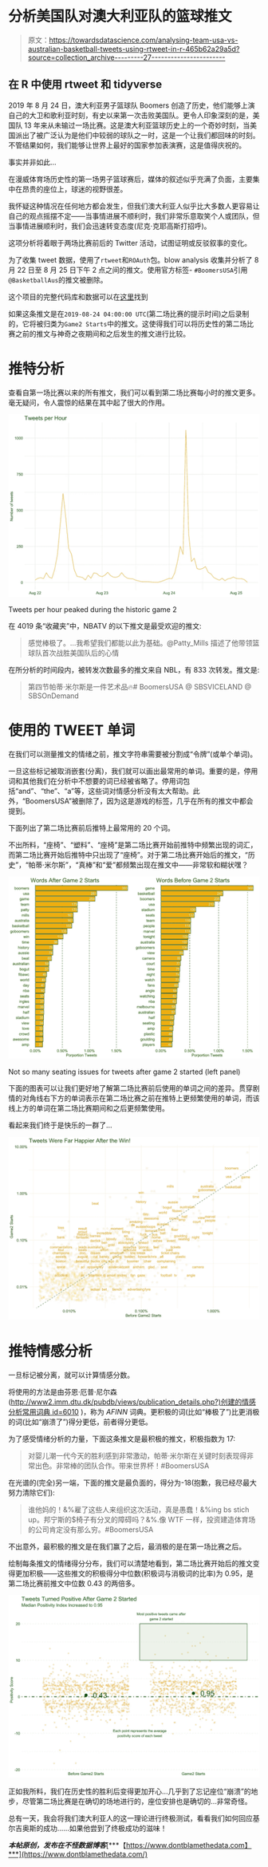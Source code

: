 # 分析美国队对澳大利亚队的篮球推文

> 原文：<https://towardsdatascience.com/analysing-team-usa-vs-australian-basketball-tweets-using-rtweet-in-r-465b62a29a5d?source=collection_archive---------27----------------------->

## 在 R 中使用 rtweet 和 tidyverse

2019 年 8 月 24 日，澳大利亚男子篮球队 Boomers 创造了历史，他们能够上演自己的大卫和歌利亚时刻，有史以来第一次击败美国队。更令人印象深刻的是，美国队 13 年来从未输过一场比赛。这是澳大利亚篮球历史上的一个奇妙时刻，当美国派出了被广泛认为是他们中较弱的球队之一时，这是一个让我们都回味的时刻。不管结果如何，我们能够让世界上最好的国家参加表演赛，这是值得庆祝的。

事实并非如此…

在漫威体育场历史性的第一场男子篮球赛后，媒体的叙述似乎充满了负面，主要集中在昂贵的座位上，球迷的视野很差。

我怀疑这种情况在任何地方都会发生，但我们澳大利亚人似乎比大多数人更容易让自己的观点摇摆不定——当事情进展不顺利时，我们非常乐意取笑个人或团队，但当事情进展顺利时，我们会迅速转变态度(尼克·克耶高斯打招呼)。

这项分析将着眼于两场比赛前后的 Twitter 活动，试图证明或反驳叙事的变化。

为了收集 tweet 数据，使用了`rtweet`和`ROAuth`包。blow analysis 收集并分析了 8 月 22 日至 8 月 25 日下午 2 点之间的推文。使用官方标签- `#BoomersUSA`引用`@BasketballAus`的推文被删除。

这个项目的完整代码库和数据可以在[这里](https://github.com/JaseZiv/Boomers-vs-USA-Tweets)找到

如果这条推文是在`2019-08-24 04:00:00 UTC`(第二场比赛的提示时间)之后录制的，它将被归类为`Game2 Starts`中的推文。这使得我们可以将历史性的第二场比赛之前的推文与神奇之夜期间和之后发生的推文进行比较。

# 推特分析

查看自第一场比赛以来的所有推文，我们可以看到第二场比赛每小时的推文更多。毫无疑问，令人震惊的结果在其中起了很大的作用。

![](img/0eafca29464f07edb719d8b81619c3b8.png)

Tweets per hour peaked during the historic game 2

在 4019 条“收藏夹”中，NBATV 的以下推文是最受欢迎的推文:

> 感觉棒极了。…我希望我们都能以此为基础。@Patty_Mills 描述了他带领篮球队首次战胜美国队后的心情

在所分析的时间段内，被转发次数最多的推文来自 NBL，有 833 次转发。推文是:

> 第四节帕蒂·米尔斯是一件艺术品🔥# BoomersUSA @ SBSVICELAND @ SBSOnDemand

# 使用的 TWEET 单词

在我们可以测量推文的情绪之前，推文字符串需要被分割成“令牌”(或单个单词)。

一旦这些标记被取消嵌套(分离)，我们就可以画出最常用的单词。重要的是，停用词和其他我们在分析中不想要的词已经被省略了。停用词包括“and”、“the”、“a”等，这些词对情感分析没有太大帮助。此外，“BoomersUSA”被删除了，因为这是游戏的标签，几乎在所有的推文中都会提到。

下面列出了第二场比赛前后推特上最常用的 20 个词。

不出所料，“座椅”、“塑料”、“座椅”是第二场比赛开始前推特中频繁出现的词汇，而第二场比赛开始后推特中只出现了“座椅”。对于第二场比赛开始后的推文，“历史”，“帕蒂·米尔斯”，“真棒”和“爱”都频繁出现在推文中——非常软和糊状嘿？

![](img/8654f044746a03512af262a88fd0b359.png)

Not so many seating issues for tweets after game 2 started (left panel)

下面的图表可以让我们更好地了解第二场比赛前后使用的单词之间的差异。贯穿剧情的对角线右下方的单词表示在第二场比赛之前在推特上更频繁使用的单词，而该线上方的单词在第二场比赛期间和之后更频繁使用。

看起来我们终于是快乐的一群了…

![](img/96ed165f0644e2a882dbe69bdf7a3abe.png)

# 推特情感分析

一旦标记被分离，就可以计算情感分数。

将使用的方法是由芬恩·厄普·尼尔森([http://www2.imm.dtu.dk/pubdb/views/publication_details.php?)创建的情感分析常用词典 id=6010](http://www2.imm.dtu.dk/pubdb/views/publication_details.php?id=6010) )，称为 *AFINN* 词典。更积极的词(比如“棒极了”)比更消极的词(比如“崩溃了”)得分更低，前者得分更低。

为了感受情绪分析的力量，下面这条推文是最积极的推文，积极指数为 17:

> 对婴儿潮一代今天的胜利感到非常激动，帕蒂·米尔斯在关键时刻表现得非常出色。非常棒的团队合作。带来世界杯！#BoomersUSA

在光谱的(完全)另一端，下面的推文是最负面的，得分为-18(抱歉，我已经尽最大努力清除它们):

> 谁他妈的！&%雇了这些人来组织这次活动，真是愚蠢！&%ing bs stich up。邦宁斯的$椅子有分叉的障碍吗？&%.像 WTF 一样，投资建造体育场的公司肯定没有那么穷。#BoomersUSA

不出意外，最积极的推文是在我们赢了之后，最消极的是在第一场比赛之后。

绘制每条推文的情绪得分分布，我们可以清楚地看到，第二场比赛开始后的推文变得更加积极——这些推文的积极得分中位数(积极词与消极词的比率)为 0.95，是第二场比赛前推文中位数 0.43 的两倍多。

![](img/3432b5ce2cf8b48d37cd004751ac2e41.png)

正如我所料，我们在历史性的胜利后变得更加开心…几乎到了忘记座位“崩溃”的地步，尽管第二场比赛是在确切的场地进行的，座位安排也是确切的…非常奇怪。

总有一天，我会将我们澳大利亚人的这一理论进行终极测试，看看我们如何回应基尔吉奥斯的成功……如果他尝到了终极成功的滋味！

***本帖原创，发布在不怪数据博客***[***【https://www.dontblamethedata.com】***](https://www.dontblamethedata.com/)
